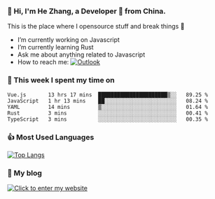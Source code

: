 ### 👋 Hi, I'm He Zhang, a Developer 🚀 from China.

This is the place where I opensource stuff and break things :rofl:

- I’m currently working on Javascript
- I’m currently learning Rust
- Ask me about anything related to Javascript
- How to reach me: [![Outlook](https://img.shields.io/badge/-Outlook-0078D4?style=flat&logo=Microsoft-Outlook&logoColor=white)](mailto:zhanghe@zhe.cool)

### 💪 This week I spent my time on 
<!--START_SECTION:waka-->
```text
Vue.js       13 hrs 17 mins  ██████████████████████▒░░   89.25 % 
JavaScript   1 hr 13 mins    ██░░░░░░░░░░░░░░░░░░░░░░░   08.24 % 
YAML         14 mins         ▒░░░░░░░░░░░░░░░░░░░░░░░░   01.64 % 
Rust         3 mins          ░░░░░░░░░░░░░░░░░░░░░░░░░   00.41 % 
TypeScript   3 mins          ░░░░░░░░░░░░░░░░░░░░░░░░░   00.35 % 
```
<!--END_SECTION:waka-->

### 👍 Most Used Languages
[![Top Langs](https://github-readme-stats.vercel.app/api/top-langs/?username=zhanghecool&layout=compact)](https://zhanghe.cool)

### 🌈 My blog 
[![Click to enter my website](https://cdn.jsdelivr.net/gh/zhanghecool/assets/images/gif/zhanghecools.gif)](https://zhanghe.cool)
